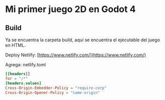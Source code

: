 # Mi primer juego 2D en Godot 4

## Build

Ya se encuentra la carpeta build, aquí se encuentra el ejecutable del juego en HTML.

Deploy Netlify: [https://www.netlify.com/](https://www.netlify.com/)

Agrega: netlify.toml

```toml
[[headers]]
for = "/*"
[headers.values]
Cross-Origin-Embedder-Policy = "require-corp"
Cross-Origin-Opener-Policy = "same-origin"
```
